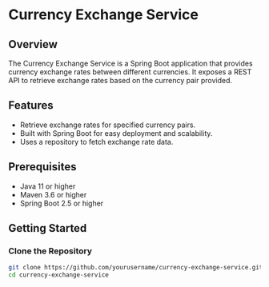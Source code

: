 # Currency Exchange Service

## Overview

The Currency Exchange Service is a Spring Boot application that provides currency exchange rates between different currencies. It exposes a REST API to retrieve exchange rates based on the currency pair provided.

## Features

- Retrieve exchange rates for specified currency pairs.
- Built with Spring Boot for easy deployment and scalability.
- Uses a repository to fetch exchange rate data.

## Prerequisites

- Java 11 or higher
- Maven 3.6 or higher
- Spring Boot 2.5 or higher

## Getting Started

### Clone the Repository

```bash
git clone https://github.com/yourusername/currency-exchange-service.git
cd currency-exchange-service
